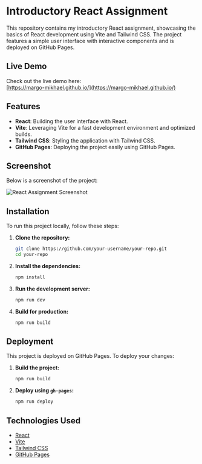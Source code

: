 # Introductory React Assignment

This repository contains my introductory React assignment, showcasing the basics of React development using Vite and Tailwind CSS. The project features a simple user interface with interactive components and is deployed on GitHub Pages.

## Live Demo

Check out the live demo here:  
[https://margo-mikhael.github.io/](https://margo-mikhael.github.io/)

## Features

- **React**: Building the user interface with React.
- **Vite**: Leveraging Vite for a fast development environment and optimized builds.
- **Tailwind CSS**: Styling the application with Tailwind CSS.
- **GitHub Pages**: Deploying the project easily using GitHub Pages.

## Screenshot

Below is a screenshot of the project:

![React Assignment Screenshot](./assets/screenshot.png)

## Installation

To run this project locally, follow these steps:

1. **Clone the repository:**
    ```bash
    git clone https://github.com/your-username/your-repo.git
    cd your-repo
    ```

2. **Install the dependencies:**
    ```bash
    npm install
    ```

3. **Run the development server:**
    ```bash
    npm run dev
    ```

4. **Build for production:**
    ```bash
    npm run build
    ```

## Deployment

This project is deployed on GitHub Pages. To deploy your changes:

1. **Build the project:**
    ```bash
    npm run build
    ```

2. **Deploy using `gh-pages`:**
    ```bash
    npm run deploy
    ```

## Technologies Used

- [React](https://reactjs.org/)
- [Vite](https://vitejs.dev/)
- [Tailwind CSS](https://tailwindcss.com/)
- [GitHub Pages](https://pages.github.com/)

